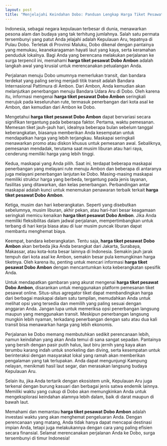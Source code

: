 ```yaml
---
layout: post
title: "Menjelajahi Keindahan Dobo: Panduan Lengkap Harga Tiket Pesawat Dobo Ambon"
---
```


Indonesia, sebagai negara kepulauan terbesar di dunia, menawarkan pesona alam dan budaya yang tak terhitung jumlahnya. Salah satu permata tersembunyi yang patut Anda jelajahi adalah Kepulauan Aru, tepatnya di Pulau Dobo. Terletak di Provinsi Maluku, Dobo dikenal dengan pantainya yang memukau, keanekaragaman hayati laut yang kaya, serta keramahan penduduk lokalnya. Bagi Anda yang berencana melakukan perjalanan ke surga terpencil ini, memahami **harga tiket pesawat Dobo Ambon** adalah langkah awal yang krusial untuk merencanakan petualangan Anda.

Perjalanan menuju Dobo umumnya memerlukan transit, dan bandara terdekat yang paling sering menjadi titik transit adalah Bandara Internasional Pattimura di Ambon. Dari Ambon, Anda kemudian akan melanjutkan penerbangan menuju Bandara Udara Aru di Dobo. Oleh karena itu, informasi mengenai **harga tiket pesawat Dobo Ambon** seringkali merujuk pada keseluruhan rute, termasuk penerbangan dari kota asal ke Ambon, dan kemudian dari Ambon ke Dobo.

Mengetahui **harga tiket pesawat Dobo Ambon** dapat bervariasi secara signifikan tergantung pada beberapa faktor. Pertama, waktu pemesanan. Memesan tiket jauh-jauh hari, idealnya beberapa bulan sebelum tanggal keberangkatan, biasanya memberikan Anda kesempatan untuk mendapatkan harga yang lebih terjangkau. Maskapai seringkali menawarkan promo atau diskon khusus untuk pemesanan awal. Sebaliknya, pemesanan mendadak, terutama saat musim liburan atau hari raya, cenderung memiliki harga yang lebih tinggi.

Kedua, maskapai yang Anda pilih. Saat ini, terdapat beberapa maskapai penerbangan yang melayani rute menuju Ambon dan beberapa di antaranya juga melayani penerbangan lanjutan ke Dobo. Masing-masing maskapai memiliki struktur harga yang berbeda, tergantung pada jenis layanan, fasilitas yang ditawarkan, dan kelas penerbangan. Perbandingan antar maskapai adalah kunci untuk menemukan penawaran terbaik terkait **harga tiket pesawat Dobo Ambon**.

Ketiga, musim dan hari keberangkatan. Seperti yang disebutkan sebelumnya, musim liburan, akhir pekan, atau hari-hari besar keagamaan seringkali memicu kenaikan **harga tiket pesawat Dobo Ambon**. Jika Anda memiliki fleksibilitas dalam jadwal perjalanan, mempertimbangkan untuk terbang di hari kerja biasa atau di luar musim puncak liburan dapat membantu menghemat biaya.

Keempat, bandara keberangkatan. Tentu saja, **harga tiket pesawat Dobo Ambon** akan berbeda jika Anda berangkat dari Jakarta, Surabaya, Makassar, atau kota-kota besar lainnya di Indonesia. Semakin jauh jarak tempuh dari kota asal ke Ambon, semakin besar pula kemungkinan harga tiketnya. Oleh karena itu, penting untuk mencari informasi **harga tiket pesawat Dobo Ambon** dengan mencantumkan kota keberangkatan spesifik Anda.

Untuk mendapatkan gambaran yang akurat mengenai **harga tiket pesawat Dobo Ambon**, disarankan untuk menggunakan platform pemesanan tiket pesawat online. Situs-situs agregator tiket dapat membandingkan harga dari berbagai maskapai dalam satu tampilan, memudahkan Anda untuk melihat opsi yang tersedia dan memilih yang paling sesuai dengan anggaran Anda. Jangan lupa untuk memeriksa opsi penerbangan langsung maupun yang menggunakan transit. Meskipun penerbangan langsung mungkin lebih nyaman, terkadang penerbangan dengan satu atau dua kali transit bisa menawarkan harga yang lebih ekonomis.

Perjalanan ke Dobo memang membutuhkan sedikit perencanaan lebih, namun keindahan yang akan Anda temui di sana sangat sepadan. Pantainya yang bersih dengan pasir putih halus, laut biru jernih yang kaya akan terumbu karang indah untuk snorkeling dan diving, serta kesempatan untuk berinteraksi dengan masyarakat lokal yang ramah akan memberikan pengalaman yang tak terlupakan. Anda dapat mengunjungi Kampung nelayan, menikmati hasil laut segar, dan merasakan langsung budaya Kepulauan Aru.

Selain itu, jika Anda tertarik dengan ekosistem unik, Kepulauan Aru juga terkenal dengan burung kasuari dan berbagai jenis satwa endemik lainnya. Memiliki waktu yang cukup di Dobo akan memungkinkan Anda untuk mengeksplorasi keindahan alamnya lebih dalam, baik di darat maupun di bawah laut.

Memahami dan memantau **harga tiket pesawat Dobo Ambon** adalah investasi waktu yang akan menghemat pengeluaran Anda. Dengan perencanaan yang matang, Anda tidak hanya dapat mencapai destinasi impian Anda, tetapi juga melakukannya dengan cara yang paling efisien secara finansial. Selamat merencanakan perjalanan Anda ke Dobo, surga tersembunyi di timur Indonesia!
